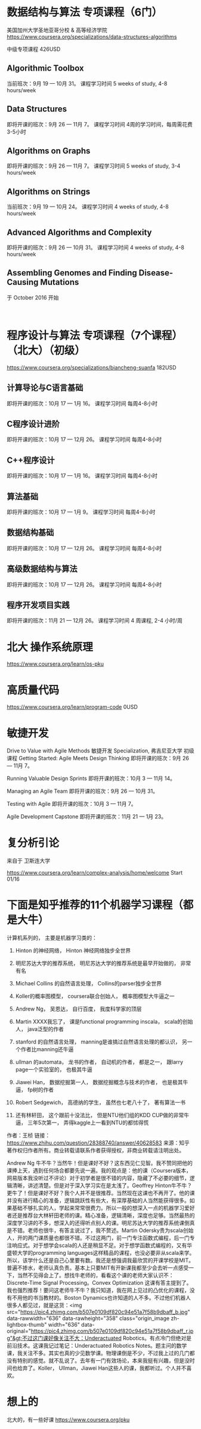 



# 数据结构与算法 专项课程（6门）
美国加州大学圣地亚哥分校 & 高等经济学院
https://www.coursera.org/specializations/data-structures-algorithms

中级专项课程
426USD

## Algorithmic Toolbox
当前班次：9月 19 — 10月 31。
课程学习时间
5 weeks of study, 4-8 hours/week

## Data Structures
即将开课的班次：9月 26 — 11月 7。
课程学习时间
4周的学习时间，每周需花费3-5小时

## Algorithms on Graphs
即将开课的班次：9月 26 — 11月 7。
课程学习时间
5 weeks of study, 3-4 hours/week

## Algorithms on Strings
当前班次：9月 19 — 10月 24。
课程学习时间
4 weeks of study, 4-8 hours/week

## Advanced Algorithms and Complexity
即将开课的班次：9月 26 — 10月 31。
课程学习时间
4 weeks of study, 4-8 hours/week

## Assembling Genomes and Finding Disease-Causing Mutations
于 October 2016 开始



 




# 程序设计与算法 专项课程（7个课程）（北大）（初级）
https://www.coursera.org/specializations/biancheng-suanfa
182USD

## 计算导论与C语言基础
即将开课的班次：10月 17 — 1月 16。
课程学习时间
每周4-8小时

## C程序设计进阶
即将开课的班次：10月 17 — 12月 26。
课程学习时间
每周4-8小时

## C++程序设计
即将开课的班次：10月 17 — 1月 16。
课程学习时间
每周4-8小时

## 算法基础
即将开课的班次：10月 17 — 1月 9。
课程学习时间
每周4-8小时

## 数据结构基础
即将开课的班次：10月 17 — 12月 26。
课程学习时间
每周4-8小时

## 高级数据结构与算法
即将开课的班次：10月 17 — 12月 26。
课程学习时间
每周4-8小时

## 程序开发项目实践
即将开课的班次：11月 21 — 12月 26。
课程学习时间
4 周课程, 2-4 小时/周




# 北大 操作系统原理
https://www.coursera.org/learn/os-pku


# 高质量代码
https://www.coursera.org/learn/program-code
0USD


# 敏捷开发
Drive to Value with Agile Methods
敏捷开发 Specialization, 弗吉尼亚大学
初级课程
Getting Started: Agile Meets Design Thinking
即将开课的班次：9月 26 — 11月 7。

Running Valuable Design Sprints
即将开课的班次：10月 3 — 11月 14。

Managing an Agile Team
即将开课的班次：9月 26 — 10月 31。

Testing with Agile
即将开课的班次：10月 3 — 11月 7。

Agile Development Capstone
即将开课的班次：11月 21 — 1月 23。



# 复分析引论
来自于 卫斯连大学

https://www.coursera.org/learn/complex-analysis/home/welcome
Start 01/16


# 下面是知乎推荐的11个机器学习课程（都是大牛）
计算机系列的， 主要是机器学习类的：

1. Hinton 的神经网络， Hinton 神经网络独步全世界

2. 明尼苏达大学的推荐系统， 明尼苏达大学的推荐系统是最早开始做的， 非常有名

3. Michael Collins 的自然语言处理， Collins的parser独步全世界

4. Koller的概率图模型， coursera联合创始人， 概率图模型大牛逼之一

5. Andrew Ng， 吴恩达， 自行百度， 我度科学家的顶层

6. Martin XXXX我忘了， 课是functional programming inscala， scala的创始人， java泛型的作者

7. stanford 的自然语言处理， manning是谁搞过自然语言处理的都认识， 另一个作者比manning还牛逼

8. ullman 的automata， 龙书的作者， 自动机的作者， 都是之一， 跟larry page一个实验室的， 也极其牛逼

9. Jiawei Han， 数据挖掘第一人， 数据挖掘概念与技术的作者， 也是极其牛逼， fp树的作者

10. Robert Sedgewich， 高德纳的学生， 虽然也七老八十了， 著有算法一书

11. 还有林轩田， 这个跟前十没法比， 但是NTU他们组的KDD CUP做的非常牛逼， 三年5次第一， 弄得kaggle上一看到NTU的都怵得慌

作者：王桢
链接：https://www.zhihu.com/question/28388740/answer/40628583
来源：知乎
著作权归作者所有。商业转载请联系作者获得授权，非商业转载请注明出处。

Andrew Ng 牛不牛？当然牛！但是课好不好？这东西见仁见智。我不赞同把他的课捧上天，遇到任何场合都要先说一遍。我的观点是：他的课（Coursera版本，网易版本我没听过不评论）对于初学者是很不错的内容，隐藏了不必要的细节，逻辑清晰，讲述清楚。但是对于深入学习实在是太浅了。Geoffrey Hinton牛不牛？更牛了！但是课好不好？我个人并不是很推荐。当然现在这课也不再开了。他的课并没有进行精心的准备，逻辑跳跃性有些大，有深厚基础的人当然能获得很多。如果基础不够扎实的人，学起来常常很费力。所以一般的想深入一点的机器学习爱好者还是推荐台大林轩田老师的课。精心准备，逻辑清晰，深度也足够。当然最热的深度学习讲的不多，想深入的还得听点别人的课。明尼苏达大学的推荐系统课倒真是不错。老师也很牛，有答主说过了，我不赘述。Martin Odersky贵为scala创始人，开的两门课质量也都很不错。不过这两门，前一门专注函数式编程，后一门专注响应式。对于想学会scala的人还是稍显不足。对于想学函数式编程的，又有华盛顿大学的programming languages这样精品的课程，也没必要非从scala来学。所以，该学什么还是自己心里要有数。我还是想强调我最欣赏的开课学校是MIT。普遍不掺水，老师认真负责。基本上只要MIT有开新课我都至少会去听一点感受一下，当然不见得会上了。想找牛老师的，看看这个课的老师大家认识不：Discrete-Time Signal Processing。Convex Optimization 这课有答主提到了。我也强烈推荐！要问这老师牛不牛？我只知道，我在网上见过的凸优化的课程，没有不用他的书当教材的。Boston Dynamics也许知道的人不多。不过他们机器人很多人都见过，就是这货：&lt;img src="https://pic4.zhimg.com/b507e0109df820c94e51a7f58b9dbaff_b.jpg" data-rawwidth="636" data-rawheight="358" class="origin_image zh-lightbox-thumb" width="636" data-original="https://pic4.zhimg.com/b507e0109df820c94e51a7f58b9dbaff_r.jpg"&gt;不过这门课好像关注不大：Underactuated Robotics。有点冷门但绝对是前沿技术。这课我记过笔记：Underactuated Robotics Notes。题主问的数学课，我关注不多。其实也真的少见数学课。物理课倒是不少，不过我上过的几门都没有特别的感觉。就不乱说了。去年有一门有效场论，本来我挺有兴趣，但是没时间也给弃了。Koller， Ullman，Jiawei Han这些人的课，我都听过。个人并不喜欢。


# 想上的
北大的，有一些好课
https://www.coursera.org/pku
